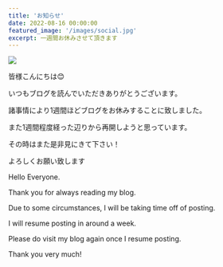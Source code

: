 ```yaml
---
title: 'お知らせ'
date: 2022-08-16 00:00:00
featured_image: '/images/social.jpg'
excerpt: 一週間お休みさせて頂きます
---
```


![](https://yutarochan.github.io/yurumina/images/social.jpg)

皆様こんにちは😊

いつもブログを読んでいただきありがとうございます。

諸事情により1週間ほどブログをお休みすることに致しました。

また1週間程度経った辺りから再開しようと思っています。

その時はまた是非見にきて下さい！

よろしくお願い致します


Hello Everyone.

Thank you for always reading my blog.

Due to some circumstances, I will be taking time off of posting.

I will resume posting in around a week.

Please do visit my blog again once I resume posting.

Thank you very much!
